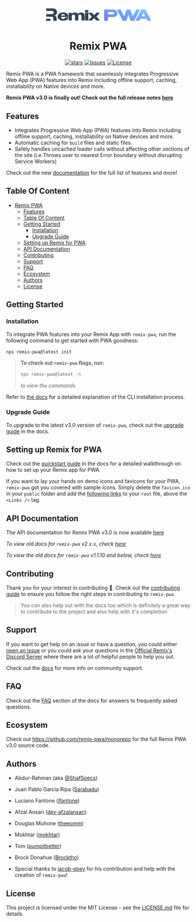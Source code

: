 <div align="center">

&NewLine;
<img src="./links/remix-pwa-logo.png" alt="logo" width="300" />
&NewLine;

# Remix PWA

[![stars](https://img.shields.io/github/stars/ShafSpecs/remix-pwa)](https://github.com/ShafSpecs/remix-pwa/stargazers)
[![issues](https://img.shields.io/github/issues/ShafSpecs/remix-pwa)](https://github.com/ShafSpecs/remix-pwa/issues)
[![License](https://img.shields.io/github/license/ShafSpecs/remix-pwa)](https://github.com/ShafSpecs/remix-pwa/blob/main/LICENSE.md)

</div>

Remix PWA is a PWA framework that seamlessly integrates Progressive Web App (PWA) features into Remix including offline support, caching, installability on Native devices and more.

**Remix PWA v3.0 is finally out! Check out the full release notes [here](https://github.com/remix-pwa/remix-pwa/releases/tag/v3.0.0)**

## Features

- Integrates Progressive Web App (PWA) features into Remix including offline support, caching, installability on Native devices and more.
- Automatic caching for `build` files and static files.
- Safely handles uncached loader calls without affecting other sections of the site (i.e Throws user to nearest Error boundary without disrupting Service Workers)

Check out the new [documentation](https://remix-pwa-docs.vercel.app) for the full list of features and more!

## Table Of Content

- [Remix PWA](#remix-pwa)
  - [Features](#features)
  - [Table Of Content](#table-of-content)
  - [Getting Started](#getting-started)
    - [Installation](#installation)
    - [Upgrade Guide](#upgrade-guide)
  - [Setting up Remix for PWA](#setting-up-remix-for-pwa)
  - [API Documentation](#api-documentation)
  - [Contributing](#contributing)
  - [Support](#support)
  - [FAQ](#faq)
  - [Ecosystem](#ecosystem)
  - [Authors](#authors)
  - [License](#license)

## Getting Started

### Installation

To integrate PWA features into your Remix App with `remix-pwa`, run the following command to get started with PWA goodness:

```sh
npx remix-pwa@latest init
```

> **To check out `remix-pwa` flags, run:**
> ```sh
> npx remix-pwa@latest -h
> ```
> *to view the commands*

Refer to [the docs](https://remix-pwa.run/docs/installation) for a detailed explanation of the CLI installation process.

### Upgrade Guide

To upgrade to the latest v3.0 version of `remix-pwa`, check out the [upgrade guide](https://remix-pwa.run/docs/upgrade-guide) in the docs.

## Setting up Remix for PWA

Check out the [quickstart guide](https://remix-pwa-docs.vercel.app/pwa/quickstart) in the docs for a detailed walkthrough on how to set up your Remix app for PWA.

If you want to lay your hands on demo icons and favicons for your PWA, `remix-pwa` got you covered with sample icons. Simply delete the `favicon.ico` in your `public` folder and add the [following links](https://github.com/ShafSpecs/remix-pwa/blob/main/links/pwa-links.ts#L9) to your `root` file, above the `<Links />` tag.

## API Documentation

The API documentation for Remix PWA v3.0 is now available [here](https://remix-pwa.run)

*To view old docs for `remix-pwa` v2.x.x, check [here](https://remix-pwa-docs.vercel.app)*

*To view the old docs for `remix-pwa` v1.1.10 and below, check [here]("./archive/README.md")*

## Contributing

Thank you for your interest in contributing 🙂. Check out the [contributing guide](https://remix-pwa.run/docs/contribute) to ensure you follow the right steps in contributing to `remix-pwa`.

> You can also help out with the docs too which is definitely a great way to contribute to the project and also help with it's completion

## Support

If you want to get help on an issue or have a question, you could either [open an issue](https://github.com/ShafSpecs/remix-pwa/issues/new/choose) or you could ask your questions in the [Official Remix's Discord Server](https://discord.gg/TTVwU2wZca) where there are a lot of helpful people to help you out.

Check out the [docs](https://remix-pwa.run/docs/community) for more info on community support.

## FAQ

Check out the [FAQ](https://remix-pwa.run/docs/faq) section of the docs for answers to frequently asked questions.

## Ecosystem

Check out https://github.com/remix-pwa/monorepo for the full Remix PWA v3.0 source code.

## Authors

- Abdur-Rahman (aka [@ShafSpecs](https://github.com/ShafSpecs))

- Juan Pablo Garcia Ripa ([Sarabadu](https://github.com/Sarabadu))

- Luciano Fantone ([lfantone](https://github.com/lfantone))

- Afzal Ansari ([dev-afzalansari](https://github.com/dev-afzalansari))

- Douglas Muhone ([theeomm](https://github.com/theeomm))

- Mokhtar ([mokhtar](https://github.com/m5r))

- Tom ([pumpitbetter](https://github.com/pumpitbetter))

- Brock Donahue ([Brocktho](https://github.com/Brocktho/))

- Special thanks to [jacob-ebey](https://github.com/jacob-ebey) for his contribution and help with the creation of `remix-pwa`!

## License

This project is licensed under the MIT License - see the [LICENSE.md](./LICENSE.md) file for details.
